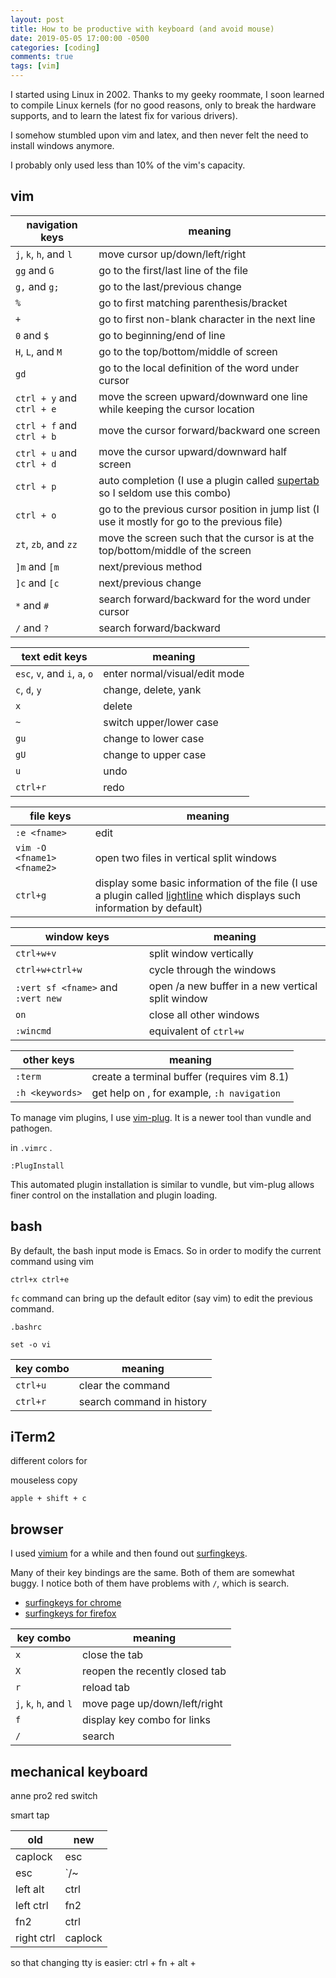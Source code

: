 ```yaml
---
layout: post
title: How to be productive with keyboard (and avoid mouse)
date: 2019-05-05 17:00:00 -0500
categories: [coding]
comments: true
tags: [vim]
---
```


I started using Linux in 2002. Thanks to my geeky roommate, I soon learned to
compile Linux kernels (for no good reasons, only to break the hardware
supports, and to learn the latest fix for various drivers).

I somehow stumbled upon vim and latex, and then never felt the need to install
windows anymore.

I probably only used less than 10% of the vim's capacity.

## vim


navigation keys | meaning
--- | ---
`j`, `k`, `h`, and `l` | move cursor up/down/left/right
`gg` and `G` | go to the first/last line of the file
`g,` and `g;` | go to the last/previous change
`%` | go to first matching parenthesis/bracket
`+` | go to first non-blank character in the next line
`0` and `$` | go to beginning/end of line
`H`, `L`, and `M`  | go to the top/bottom/middle of screen
`gd` | go to the local definition of the word under cursor
`ctrl + y` and `ctrl + e` | move the screen upward/downward one line while keeping the cursor location
`ctrl + f` and `ctrl + b`| move the cursor forward/backward one screen
`ctrl + u` and `ctrl + d` | move the cursor upward/downward half screen
`ctrl + p` | auto completion (I use a plugin called [supertab](https://github.com/ervandew/supertab) so I seldom use this combo)
`ctrl + o` | go to the previous cursor position in jump list (I use it mostly for go to the previous file)
`zt`, `zb`, and `zz` | move the screen such that the cursor is at the top/bottom/middle of the screen
`]m` and  `[m` | next/previous method
`]c` and `[c` | next/previous change
`*` and `#`| search forward/backward for the word under cursor
`/` and `?` | search forward/backward


text edit keys | meaning
--- | ---
`esc`, `v`, and `i`, `a`, `o` | enter normal/visual/edit mode
`c`, `d`, `y` | change, delete, yank
`x` | delete
`~` | switch upper/lower case
`gu` | change to lower case
`gU` | change to upper case
`u` | undo
`ctrl+r` | redo

file keys | meaning
--- | ---
`:e <fname>` | edit <fname>
`vim -O <fname1> <fname2>` | open two files in vertical split windows
`ctrl+g` | display some basic information of the file (I use a plugin called [lightline](https://github.com/itchyny/lightline.vim) which displays such information by default)

window keys | meaning
--- | ---
`ctrl+w+v` | split window vertically
`ctrl+w+ctrl+w` | cycle through the windows
`:vert sf <fname>` and `:vert new` | open <fname>/a new buffer in a new vertical split window
`on` | close all other windows
`:wincmd` | equivalent of `ctrl+w`

other keys | meaning
--- | ---
`:term`| create a terminal buffer (requires vim 8.1)
`:h <keywords>` | get help on <keywords>, for example, `:h navigation`

To manage vim plugins, I use [vim-plug](https://github.com/junegunn/vim-plug).
It is a newer tool than vundle and pathogen.

in `.vimrc` .

`:PlugInstall`

This automated plugin installation is similar to vundle, but vim-plug allows
finer control on the installation and plugin loading.

## bash

By default, the bash input mode is Emacs. So in order to modify the current
command using vim

`ctrl+x ctrl+e`

`fc` command can bring up the default editor (say vim) to edit the previous command.


`.bashrc`

```
set -o vi
```

key combo | meaning
--- | ---
`ctrl+u` | clear the command
`ctrl+r` | search command in history

## iTerm2

[](https://www.iterm2.com/)

different colors for  

mouseless copy

`apple + shift + c`

## browser

I used [vimium](https://vimium.github.io/) for a while and then found out
[surfingkeys](https://brookhong.github.io/#).

Many of their key bindings are the same.
Both of them are somewhat buggy. I notice both of them have problems with `/`,
which is search.

- [surfingkeys for chrome](https://chrome.google.com/webstore/detail/surfingkeys/gfbliohnnapiefjpjlpjnehglfpaknnc)
- [surfingkeys for firefox](https://addons.mozilla.org/en-US/firefox/addon/surfingkeys_ff/)

key combo | meaning
--- | ---
`x` | close the tab
`X` | reopen the recently closed tab
`r` | reload tab
`j`, `k`, `h`, and `l` | move page up/down/left/right
`f` | display key combo for links
`/` | search

## mechanical keyboard

anne pro2 red switch

smart tap

old | new
--- | ---
caplock | esc
esc | `/~
left alt | ctrl
left ctrl | fn2
fn2 | ctrl
right ctrl | caplock

so that changing tty is easier: ctrl + fn + alt + <number>

